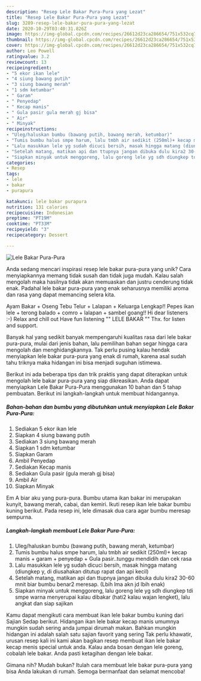 ```yaml
---
description: "Resep Lele Bakar Pura-Pura yang Lezat"
title: "Resep Lele Bakar Pura-Pura yang Lezat"
slug: 3289-resep-lele-bakar-pura-pura-yang-lezat
date: 2020-10-29T03:40:31.826Z
image: https://img-global.cpcdn.com/recipes/26612d23ca286654/751x532cq70/lele-bakar-pura-pura-foto-resep-utama.jpg
thumbnail: https://img-global.cpcdn.com/recipes/26612d23ca286654/751x532cq70/lele-bakar-pura-pura-foto-resep-utama.jpg
cover: https://img-global.cpcdn.com/recipes/26612d23ca286654/751x532cq70/lele-bakar-pura-pura-foto-resep-utama.jpg
author: Leo Powell
ratingvalue: 3.2
reviewcount: 13
recipeingredient:
- "5 ekor ikan lele"
- "4 siung bawang putih"
- "3 siung bawang merah"
- "1 sdm ketumbar"
- " Garam"
- " Penyedap"
- " Kecap manis"
- " Gula pasir gula merah gj bisa"
- " Air"
- " Minyak"
recipeinstructions:
- "Uleg/haluskan bumbu (bawang putih, bawang merah, ketumbar)"
- "Tumis bumbu halus smpe harum, lalu tmbh air sedikit (250ml)+ kecap manis + garam + penyedap + Gula pasir..tunggu mendidih dan cek rasa"
- "Lalu masukkan lele yg sudah dicuci bersih, masak hingga matang (diungkep y, di diusahakan ditutup rapat dan api kecil)"
- "Setelah matang, matikan api dan ttupnya jangan dibuka dulu kira2 30-60 mnit biar bumbu benar2 meresap. (Lbih lma akn jd lbih enak)"
- "Siapkan minyak untuk menggoreng, lalu goreng lele yg sdh diungkep tdi smpe warna menyerupai kalau dibakar (hati2 kalau wajan lengket), lalu angkat dan siap sajikan"
categories:
- Resep
tags:
- lele
- bakar
- purapura

katakunci: lele bakar purapura 
nutrition: 131 calories
recipecuisine: Indonesian
preptime: "PT19M"
cooktime: "PT33M"
recipeyield: "3"
recipecategory: Dessert

---
```



![Lele Bakar Pura-Pura](https://img-global.cpcdn.com/recipes/26612d23ca286654/751x532cq70/lele-bakar-pura-pura-foto-resep-utama.jpg)

Anda sedang mencari inspirasi resep lele bakar pura-pura yang unik? Cara menyiapkannya memang tidak susah dan tidak juga mudah. Kalau salah mengolah maka hasilnya tidak akan memuaskan dan justru cenderung tidak enak. Padahal lele bakar pura-pura yang enak seharusnya memiliki aroma dan rasa yang dapat memancing selera kita.

Ayam Bakar + Oseng Tebu Telur + Lalapan + Keluarga Lengkap!! Pepes ikan lele + terong balado + comro + lalapan + sambel goang!! Hi dear listeners :-) Relax and chill out Have fun listening &#34;&#34; LELE BAKAR &#34;&#34; Thx. for listen and support.

Banyak hal yang sedikit banyak mempengaruhi kualitas rasa dari lele bakar pura-pura, mulai dari jenis bahan, lalu pemilihan bahan segar hingga cara mengolah dan menghidangkannya. Tak perlu pusing kalau hendak menyiapkan lele bakar pura-pura yang enak di rumah, karena asal sudah tahu triknya maka hidangan ini bisa menjadi suguhan istimewa.


Berikut ini ada beberapa tips dan trik praktis yang dapat diterapkan untuk mengolah lele bakar pura-pura yang siap dikreasikan. Anda dapat menyiapkan Lele Bakar Pura-Pura menggunakan 10 bahan dan 5 tahap pembuatan. Berikut ini langkah-langkah untuk membuat hidangannya.

<!--inarticleads1-->

##### Bahan-bahan dan bumbu yang dibutuhkan untuk menyiapkan Lele Bakar Pura-Pura:

1. Sediakan 5 ekor ikan lele
1. Siapkan 4 siung bawang putih
1. Sediakan 3 siung bawang merah
1. Siapkan 1 sdm ketumbar
1. Siapkan  Garam
1. Ambil  Penyedap
1. Sediakan  Kecap manis
1. Sediakan  Gula pasir (gula merah gj bisa)
1. Ambil  Air
1. Siapkan  Minyak


Em A biar aku yang pura-pura. Bumbu utama ikan bakar ini merupakan kunyit, bawang merah, cabai, dan kemiri. Ikuti resep ikan lele bakar bumbu kuning berikut. Pada resep ini, lele dimasak dua cara agar bumbu meresap sempurna. 

<!--inarticleads2-->

##### Langkah-langkah membuat Lele Bakar Pura-Pura:

1. Uleg/haluskan bumbu (bawang putih, bawang merah, ketumbar)
1. Tumis bumbu halus smpe harum, lalu tmbh air sedikit (250ml)+ kecap manis + garam + penyedap + Gula pasir..tunggu mendidih dan cek rasa
1. Lalu masukkan lele yg sudah dicuci bersih, masak hingga matang (diungkep y, di diusahakan ditutup rapat dan api kecil)
1. Setelah matang, matikan api dan ttupnya jangan dibuka dulu kira2 30-60 mnit biar bumbu benar2 meresap. (Lbih lma akn jd lbih enak)
1. Siapkan minyak untuk menggoreng, lalu goreng lele yg sdh diungkep tdi smpe warna menyerupai kalau dibakar (hati2 kalau wajan lengket), lalu angkat dan siap sajikan


Kamu dapat mengikuti cara membuat ikan lele bakar bumbu kuning dari Sajian Sedap berikut. Hidangan ikan lele bakar kecap manis umumnya mungkin sudah sering anda jumpai dirumah makan. Bahkan mungkin hidangan ini adalah salah satu sajian favorit yang sering Tak perlu khawatir, urusan resep kali ini kami akan bagikan resep membuat ikan lele bakar kecap menis special untuk anda. Kalau anda bosan dengan lele goreng, cobalah lele bakar. Anda pasti ketagihan dengan lele bakar. 

Gimana nih? Mudah bukan? Itulah cara membuat lele bakar pura-pura yang bisa Anda lakukan di rumah. Semoga bermanfaat dan selamat mencoba!
